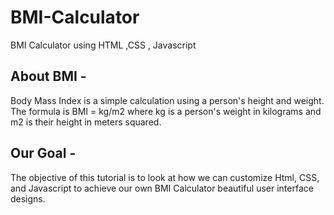 # BMI-Calculator
BMI Calculator using HTML ,CSS , Javascript

## About BMI -
Body Mass Index is a simple calculation using a person's height and weight. The formula is BMI = kg/m2 where kg is a person's weight 
in kilograms and m2 is their height in meters squared.

## Our Goal -
The objective of this tutorial is to look at how we can customize Html, CSS, and Javascript to achieve our own 
BMI Calculator beautiful user interface designs.
